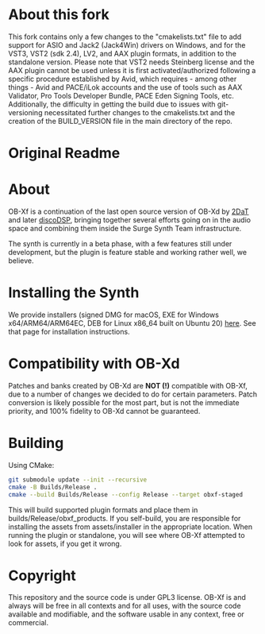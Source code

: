 # About this fork
This fork contains only a few changes to the "cmakelists.txt" file to add support for ASIO and Jack2 (Jack4Win) drivers on Windows, and for the VST3, VST2 (sdk 2.4), LV2, and AAX plugin formats, in addition to the standalone version. Please note that VST2 needs Steinberg license and the AAX plugin cannot be used unless it is first activated/authorized following a specific procedure established by Avid, which requires - among other things - Avid and PACE/iLok accounts and the use of tools such as AAX Validator, Pro Tools Developer Bundle, PACE Eden Signing Tools, etc. Additionally, the difficulty in getting the build due to issues with git-versioning necessitated further changes to the cmakelists.txt and the creation of the BUILD_VERSION file in the main directory of the repo.

# Original Readme

# About

OB-Xf is a continuation of the last open source version of OB-Xd by [2DaT](https://github.com/2DaT/Obxd) and later
[discoDSP](https://github.com/reales/OB-Xd), bringing together several efforts going on in the audio space and
combining them inside the Surge Synth Team infrastructure.

The synth is currently in a beta phase, with a few features still under development, but the plugin is feature stable and working rather well, we believe.

# Installing the Synth

We provide installers (signed DMG for macOS, EXE for Windows x64/ARM64/ARM64EC, DEB for Linux x86_64 built on Ubuntu 20) [here](https://github.com/surge-synthesizer/OB-Xf/releases/tag/Nightly). See that page for installation instructions.

# Compatibility with OB-Xd

Patches and banks created by OB-Xd are **NOT (!)** compatible with OB-Xf, due to a number of changes we decided to do for certain parameters.
Patch conversion is likely possible for the most part, but is not the immediate priority, and 100% fidelity to OB-Xd cannot be guaranteed.

# Building

Using CMake:

```bash
git submodule update --init --recursive
cmake -B Builds/Release .
cmake --build Builds/Release --config Release --target obxf-staged
```

This will build supported plugin formats and place them in builds/Release/obxf_products. If you self-build, you are responsible for installing the assets from assets/installer in the appropriate location. When running the plugin or standalone, you will see where OB-Xf attempted to look for assets, if you get it wrong.

# Copyright

This repository and the source code is under GPL3 license. OB-Xf is and always will be free in all contexts and for all uses, with the source code available and modifiable, and the software usable in any context, free or commercial.
